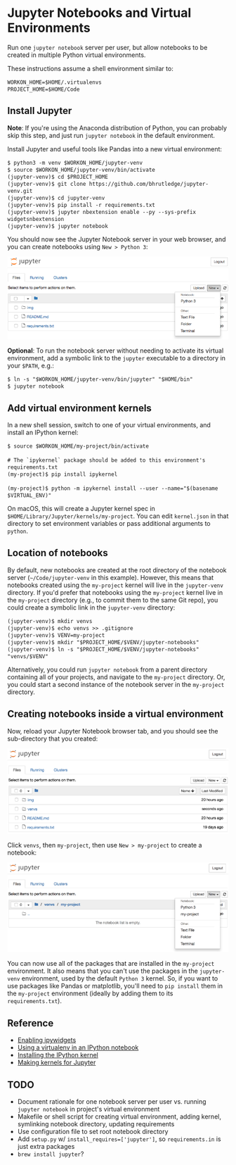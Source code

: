 # Jupyter Notebooks and Virtual Environments

Run one `jupyter notebook` server per user, but allow notebooks to be created in multiple Python virtual environments.

These instructions assume a shell environment similar to:

```text
WORKON_HOME=$HOME/.virtualenvs
PROJECT_HOME=$HOME/Code
```


## Install Jupyter

**Note**: If you're using the Anaconda distribution of Python, you can probably skip this step, and just run `jupyter notebook` in the default environment.

Install Jupyter and useful tools like Pandas into a new virtual environment: 

```text
$ python3 -m venv $WORKON_HOME/jupyter-venv
$ source $WORKON_HOME/jupyter-venv/bin/activate
(jupyter-venv)$ cd $PROJECT_HOME
(jupyter-venv)$ git clone https://github.com/bhrutledge/jupyter-venv.git
(jupyter-venv)$ cd jupyter-venv
(jupyter-venv)$ pip install -r requirements.txt
(jupyter-venv)$ jupyter nbextension enable --py --sys-prefix widgetsnbextension
(jupyter-venv)$ jupyter notebook
```

You should now see the Jupyter Notebook server in your web browser, and you can create notebooks using `New > Python 3`:

![After install](img/nb-install.png)

**Optional**: To run the notebook server without needing to activate its virtual environment, add a symbolic link to the `jupyter` executable to a directory in your `$PATH`, e.g.:

```text
$ ln -s "$WORKON_HOME/jupyter-venv/bin/jupyter" "$HOME/bin"
$ jupyter notebook
```


## Add virtual environment kernels

In a new shell session, switch to one of your virtual environments, and install an IPython kernel:

```text
$ source $WORKON_HOME/my-project/bin/activate

# The `ipykernel` package should be added to this environment's requirements.txt
(my-project)$ pip install ipykernel

(my-project)$ python -m ipykernel install --user --name="$(basename $VIRTUAL_ENV)"
```

On macOS, this will create a Jupyter kernel spec in `$HOME/Library/Jupyter/kernels/my-project`. You can edit `kernel.json` in that directory to set environment variables or pass additional arguments to `python`.


## Location of notebooks

By default, new notebooks are created at the root directory of the notebook server (`~/Code/jupyter-venv` in this example). However, this means that notebooks created using the `my-project` kernel will live in the `jupyter-venv` directory. If you'd prefer that notebooks using the `my-project` kernel live in the `my-project` directory (e.g., to commit them to the same Git repo), you could create a symbolic link in the `jupyter-venv` directory:

```text
(jupyter-venv)$ mkdir venvs
(jupyter-venv)$ echo venvs >> .gitignore
(jupyter-venv)$ VENV=my-project
(jupyter-venv)$ mkdir "$PROJECT_HOME/$VENV/jupyter-notebooks"
(jupyter-venv)$ ln -s "$PROJECT_HOME/$VENV/jupyter-notebooks" "venvs/$VENV"
```

Alternatively, you could run `jupyter notebook` from a parent directory containing all of your projects, and navigate to the `my-project` directory. Or, you could start a second instance of the notebook server in the `my-project` directory.


## Creating notebooks inside a virtual environment

Now, reload your Jupyter Notebook browser tab, and you should see the sub-directory that you created:

![Project sub-directory](img/nb-venvs-dir.png)

Click `venvs`, then `my-project`, then use `New > my-project` to create a notebook:

![Project kernel](img/nb-my-project-kernel.png)

You can now use all of the packages that are installed in the `my-project` environment. It also means that you can't use the packages in the `jupyter-venv` environment, used by the default `Python 3` kernel. So, if you want to use packages like Pandas or matplotlib, you'll need to `pip install` them in the `my-project` environment (ideally by adding them to its `requirements.txt`).


## Reference

* [Enabling ipywidgets](https://ipywidgets.readthedocs.io/en/stable/user_install.html)
* [Using a virtualenv in an IPython notebook](http://help.pythonanywhere.com/pages/IPythonNotebookVirtualenvs)
* [Installing the IPython kernel](https://ipython.readthedocs.io/en/latest/install/kernel_install.html)
* [Making kernels for Jupyter](https://jupyter-client.readthedocs.io/en/latest/kernels.html)


## TODO

- Document rationale for one notebook server per user vs. running `jupyter notebook` in project's virtual environment
- Makefile or shell script for creating virtual environment, adding kernel, symlinking notebook directory, updating requirements
- Use configuration file to set root notebook directory
- Add `setup.py` w/ `install_requires=['jupyter']`, so `requirements.in` is just extra packages
- `brew install jupyter`?
